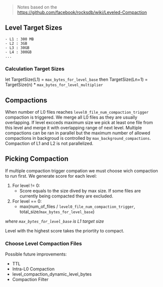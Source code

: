 > Notes based on the https://github.com/facebook/rocksdb/wiki/Leveled-Compaction

## Level Target Sizes 
```
- L1 : 300 MB 
- L2 : 3GB
- L3 : 30GB
- L4 : 300GB
...
```

### Calculation Target Sizes
let TargetSize(L1) = `max_bytes_for_level_base`
then TargetSize(Ln+1) = TargetSize(n) * `max_bytes_for_level_multiplier` 

## Compactions

When number of L0 files reaches `level0_file_num_compaction_trigger` compaction is triggered. We merge all L0 files as 
they are usually overlapping.
If level excceds maximum size we pick at least one file from this level and merge it with overlapping range of next level. 
Multiple compactions can be ran in parallel but the maximum number of allowed compactions in backgroud  is controlled by `max_background_compactions`.
Compaction of L1 and L2 is not parallelized.

## Picking Compaction

If multiple compaction trigger compation we must choose wich compaction to run first. We generate score for each level:
1. For level != 0: 
    - Score equals to the size dived by max size. If some files are currently being compacted they are excluded.
2. For level == 0:
    - max(num_of_files / `level0_file_num_compaction_trigger`, total_size/`max_bytes_for_level_base`)

*where `max_bytes_for_level_base` is L1 target size*

Level with the highest score takes the priortity to compact.   



### Choose Level Compaction Files

Possible future improvements:
- TTL
- Intra-L0 Compaction
- level_compaction_dynamic_level_bytes
- Compaction Filter